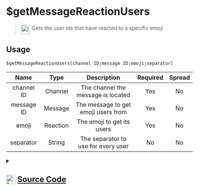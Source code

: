 # $getMessageReactionUsers
> <img align="top" src="https://upload.wikimedia.org/wikipedia/commons/thumb/e/e4/Infobox_info_icon.svg/160px-Infobox_info_icon.svg.png?20150409153300" alt="image" width="25" height="auto"> Gets the user ids that have reacted to a specific emoji
## Usage
```
$getMessageReactionUsers[channel ID;message ID;emoji;separator]
```
| Name | Type | Description | Required | Spread
| :---: | :---: | :---: | :---: | :---: |
channel ID | Channel | The channel the message is located | Yes | No
message ID | Message | The message to get emoji users from | Yes | No
emoji | Reaction | The emoji to get its users | Yes | No
separator | String | The separator to use for every user | No | No
<details>
<summary>
    
## <img align="top" src="https://cdn4.iconfinder.com/data/icons/iconsimple-logotypes/512/github-512.png" alt="image" width="25" height="auto">  [Source Code](https://github.com/tryforge/ForgeScript-V2/blob/main/src/native/getMessageReactionUsers.ts)
    
</summary>
    
```ts
import { TextBasedChannel } from "discord.js"
import { ArgType, NativeFunction, Return } from "../structures"

export default new NativeFunction({
    name: "$getMessageReactionUsers",
    version: "1.0.0",
    description: "Gets the user ids that have reacted to a specific emoji",
    unwrap: true,
    brackets: true,
    args: [
        {
            name: "channel ID",
            description: "The channel the message is located",
            rest: false,
            required: true,
            type: ArgType.Channel,
            check: (i: TextBasedChannel) => i.isTextBased(),
        },
        {
            name: "message ID",
            description: "The message to get emoji users from",
            rest: false,
            type: ArgType.Message,
            pointer: 0,
            required: true,
        },
        {
            name: "emoji",
            description: "The emoji to get its users",
            required: true,
            pointer: 1,
            rest: false,
            type: ArgType.Reaction,
        },
        {
            name: "separator",
            description: "The separator to use for every user",
            rest: false,
            type: ArgType.String,
        },
    ],
    async execute(ctx, [channel, message, reaction, sep]) {
        const users = new Array<string>()

        let afterID: undefined | string = undefined

        if (reaction.users.cache.size <= reaction.count) {
            for (;;) {
                const bulk = await reaction.users.fetch({
                    limit: 100,
                    after: afterID,
                })

                if (!bulk.size) break
                afterID = bulk.last()?.id
                users.push(...bulk.map((x) => x.id))
            }
        }

        return Return.success(users.join(sep || ", "))
    },
})

```
    
</details>
